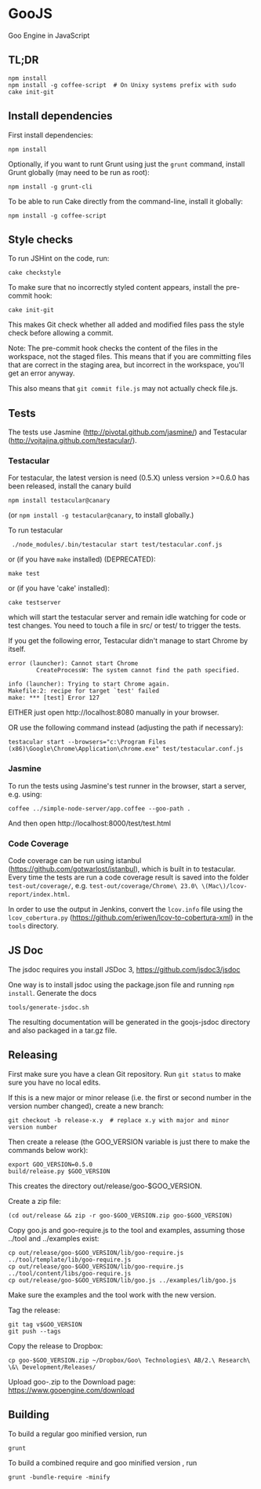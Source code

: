 GooJS
=====

Goo Engine in JavaScript

TL;DR
-----

    npm install
    npm install -g coffee-script  # On Unixy systems prefix with sudo
    cake init-git

Install dependencies
--------------------

First install dependencies:

    npm install

Optionally, if you want to runt Grunt using just the `grunt` command,
install Grunt globally (may need to be run as root):

    npm install -g grunt-cli

To be able to run Cake directly from the command-line, install it globally:

    npm install -g coffee-script

Style checks
------------

To run JSHint on the code, run:

    cake checkstyle

To make sure that no incorrectly styled content appears, install the pre-commit hook:

    cake init-git

This makes Git check whether all added and modified files pass the style check
before allowing a commit.

Note: The pre-commit hook checks the content of the files in the workspace,
not the staged files. This means that if you are committing files that are
correct in the staging area, but incorrect in the workspace,
you'll get an error anyway.

This also means that `git commit file.js` may not actually check file.js.

Tests
-----

The tests use Jasmine (http://pivotal.github.com/jasmine/) and Testacular (http://vojtajina.github.com/testacular/).


### Testacular

For testacular, the latest version is need (0.5.X) unless version >=0.6.0 has been released, install the canary build

    npm install testacular@canary

(or `npm install -g testacular@canary`, to install globally.)

To run testacular

     ./node_modules/.bin/testacular start test/testacular.conf.js

or (if you have `make` installed) (DEPRECATED):

    make test

or (if you have 'cake' installed):

    cake testserver

which will start the testacular server and remain idle watching for code or test changes.
You need to touch a file in src/ or test/ to trigger the tests.

If you get the following error, Testacular didn't manage to start Chrome by itself.

    error (launcher): Cannot start Chrome
            CreateProcessW: The system cannot find the path specified.

    info (launcher): Trying to start Chrome again.
    Makefile:2: recipe for target `test' failed
    make: *** [test] Error 127

EITHER just open http://localhost:8080 manually in your browser.

OR use the following command instead (adjusting the path if necessary):

    testacular start --browsers="c:\Program Files (x86)\Google\Chrome\Application\chrome.exe" test/testacular.conf.js

### Jasmine

To run the tests using Jasmine's test runner in the browser, start a server, e.g. using:

    coffee ../simple-node-server/app.coffee --goo-path .

And then open http://localhost:8000/test/test.html

### Code Coverage

Code coverage can be run using istanbul (https://github.com/gotwarlost/istanbul), which is built in to testacular. Every time the tests are run a code coverage result is saved into the folder `test-out/coverage/`, e.g. `test-out/coverage/Chrome\ 23.0\ \(Mac\)/lcov-report/index.html`.

In order to use the output in Jenkins, convert the `lcov.info` file using the `lcov_cobertura.py` (https://github.com/eriwen/lcov-to-cobertura-xml) in the `tools` directory.

JS Doc
------
The jsdoc requires you install JSDoc 3, https://github.com/jsdoc3/jsdoc

One way is to install jsdoc using the package.json file and running `npm install`. Generate the docs

    tools/generate-jsdoc.sh

The resulting documentation will be generated in the goojs-jsdoc directory and also packaged in a tar.gz file.

## Releasing

First make sure you have a clean Git repository. Run `git status` to make sure you have no local edits.

If this is a new major or minor release (i.e. the first or second number in the version number changed),
create a new branch:

    git checkout -b release-x.y  # replace x.y with major and minor version number

Then create a release (the GOO_VERSION variable is just there to make the commands below work):

    export GOO_VERSION=0.5.0
    build/release.py $GOO_VERSION

This creates the directory out/release/goo-$GOO_VERSION.

Create a zip file:

    (cd out/release && zip -r goo-$GOO_VERSION.zip goo-$GOO_VERSION)

Copy goo.js and goo-require.js to the tool and examples,
assuming those ../tool and ../examples exist:

    cp out/release/goo-$GOO_VERSION/lib/goo-require.js ../tool/template/lib/goo-require.js
    cp out/release/goo-$GOO_VERSION/lib/goo-require.js ../tool/content/libs/goo-require.js
    cp out/release/goo-$GOO_VERSION/lib/goo.js ../examples/lib/goo.js

Make sure the examples and the tool work with the new version.

Tag the release:

    git tag v$GOO_VERSION
    git push --tags

Copy the release to Dropbox:

    cp goo-$GOO_VERSION.zip ~/Dropbox/Goo\ Technologies\ AB/2.\ Research\ \&\ Development/Releases/

Upload goo-<version>.zip to the Download page: https://www.gooengine.com/download

## Building
To build a regular goo minified version, run

	grunt

To build a combined require and goo minified version , run

	grunt -bundle-require -minify